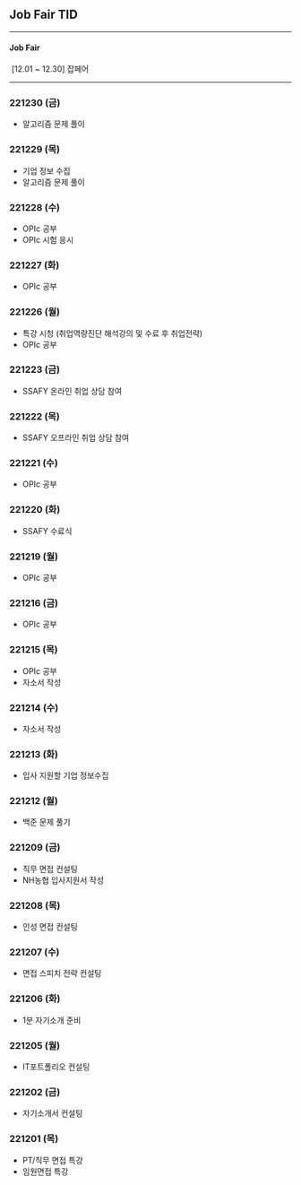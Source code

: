 ## Job Fair TID



---

#### Job Fair

​	[12.01 ~ 12.30] 잡페어

---



### 221230 (금)

- 알고리즘 문제 풀이



### 221229 (목)

- 기업 정보 수집
- 알고리즘 문제 풀이



### 221228 (수)

- OPIc 공부
- OPIc 시험 응시



### 221227 (화)

- OPIc 공부



### 221226 (월)

- 특강 시청 (취업역량진단 해석강의 및 수료 후 취업전략)
- OPIc 공부



### 221223 (금)

- SSAFY 온라인 취업 상담 참여



### 221222 (목)

- SSAFY 오프라인 취업 상담 참여



### 221221 (수)

- OPIc 공부



### 221220 (화)

- SSAFY 수료식



### 221219 (월)

- OPIc 공부



### 221216 (금)

- OPIc 공부



### 221215 (목)

- OPIc 공부
- 자소서 작성



### 221214 (수)

- 자소서 작성



### 221213 (화)

- 입사 지원할 기업 정보수집



### 221212 (월)

- 백준 문제 풀기



### 221209 (금)

- 직무 면접 컨설팅
- NH농협 입사지원서  작성



### 221208 (목)

- 인성 면접 컨설팅



### 221207 (수)

- 면접 스피치 전략 컨설팅



### 221206 (화)

- 1분 자기소개 준비



### 221205 (월)

- IT포트폴리오 컨설팅



### 221202 (금)

- 자기소개서 컨설팅



### 221201 (목)

- PT/직무 면접 특강
- 임원면접 특강

